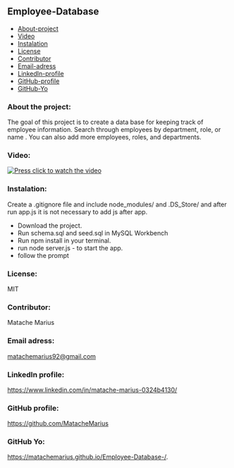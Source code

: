 ## Employee-Database

* [About-project](#Description)
* [Video](#Video)
* [Instalation](#Instalation)
* [License](#License)
* [Contributor](#Contributor)
* [Email-adress](#Email)
* [LinkedIn-profile](#LinkedIn-profile)
* [GitHub-profile](#GitHub-profile)
* [GitHub-Yo](#GitHub-Yo)


   
### About the project:
The goal of this project is to create a data base for keeping track of employee information. Search through employees by department, role, or name . You can also add more employees, roles, and departments.

### Video:
[![Press click to watch the video](https://yt-embed.herokuapp.com/embed?v=tu2VYQrYMF0&ab)](https://www.youtube.com/watch?v=tu2VYQrYMF0&ab_channel=pokerchampion)


### Instalation:
Create a .gitignore file and include node_modules/ and .DS_Store/ and after run app.js it is not necessary to add js after app.
* Download the project.
* Run schema.sql and seed.sql in MySQL Workbench
* Run npm install  in your terminal.
* run node server.js - to start the app.
* follow the prompt

### License:
MIT

### Contributor:
Matache Marius

### Email adress:
matachemarius92@gmail.com

### LinkedIn profile:
https://www.linkedin.com/in/matache-marius-0324b4130/

### GitHub profile:
https://github.com/MatacheMarius

### GitHub Yo:
https://matachemarius.github.io/Employee-Database-/.
